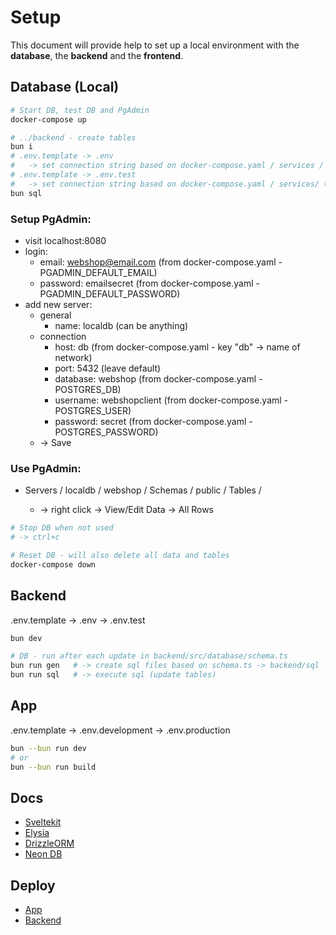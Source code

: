 # Setup

This document will provide help to set up a local environment with the **database**, the **backend** and the **frontend**.

## Database (Local)

```bash
# Start DB, test DB and PgAdmin
docker-compose up

# ../backend - create tables
bun i
# .env.template -> .env
#   -> set connection string based on docker-compose.yaml / services / db / environment
# .env.template -> .env.test
#   -> set connection string based on docker-compose.yaml / services/ testdb / environment
bun sql
```

### Setup PgAdmin:
- visit localhost:8080
- login:
  - email: webshop@email.com        (from docker-compose.yaml - PGADMIN_DEFAULT_EMAIL)
  - password: emailsecret           (from docker-compose.yaml - PGADMIN_DEFAULT_PASSWORD)
- add new server:
  - general
    - name: localdb                 (can be anything)
  - connection
    - host: db                      (from docker-compose.yaml - key "db" -> name of network)
    - port: 5432                    (leave default)
    - database: webshop             (from docker-compose.yaml - POSTGRES_DB)
    - username: webshopclient       (from docker-compose.yaml - POSTGRES_USER)
    - password: secret              (from docker-compose.yaml - POSTGRES_PASSWORD)
  - -> Save

### Use PgAdmin:

- Servers / localdb / webshop / Schemas / public / Tables / <any table>
  - -> right click -> View/Edit Data -> All Rows

```bash
# Stop DB when not used
# -> ctrl+c

# Reset DB - will also delete all data and tables
docker-compose down
```

## Backend

.env.template
  -> .env
  -> .env.test

```bash
bun dev

# DB - run after each update in backend/src/database/schema.ts
bun run gen   # -> create sql files based on schema.ts -> backend/sql
bun run sql   # -> execute sql (update tables)
```

## App

.env.template
  -> .env.development
  -> .env.production

```bash
bun --bun run dev
# or
bun --bun run build
```

## Docs

- [Sveltekit](https://kit.svelte.dev/docs/routing)
- [Elysia](https://elysiajs.com/quick-start.html)
- [DrizzleORM](https://orm.drizzle.team/docs/overview)
- [Neon DB](https://console.neon.tech)

## Deploy

- [App](https://medium.com/@anasmohammed361/bun-with-sveltekit-benchmarks-docker-591f2cbbe61b)
- [Backend](https://elysiajs.com/integrations/docker.html)
